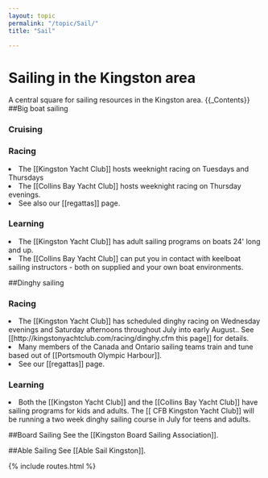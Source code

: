 ```yaml
---
layout: topic
permalink: "/topic/Sail/"
title: "Sail"

---
```


<h1>Sailing in the Kingston area</h1>
A central square for sailing resources in the Kingston area.
{{_Contents}}
##Big boat sailing
<h3>Cruising</h3>
<h3>Racing</h3>
<li> The [[Kingston Yacht Club]] hosts weeknight racing on Tuesdays and Thursdays
<li> The [[Collins Bay Yacht Club]] hosts weeknight racing on Thursday evenings.
<li> See also our [[regattas]] page.
<h3>Learning</h3>
<li>  The [[Kingston Yacht Club]] has adult sailing programs on boats 24' long and up.
<li>  The [[Collins Bay Yacht Club]] can put you in contact with keelboat sailing instructors - both on supplied and your own boat environments.

##Dinghy sailing
<h3>Racing</h3>
<li> The [[Kingston Yacht Club]] has scheduled dinghy racing on Wednesday evenings and Saturday afternoons throughout July into early August..  See [[http://kingstonyachtclub.com/racing/dinghy.cfm this page]] for details. 
<li> Many members of the Canada and Ontario sailing teams train and tune based out of [[Portsmouth Olympic Harbour]].
<li> See our [[regattas]] page.
<h3>Learning</h3>
<li> Both the [[Kingston Yacht Club]] and the [[Collins Bay Yacht Club]] have sailing programs for kids and adults. The [[ CFB Kingston Yacht Club]] will be running a two week dinghy sailing course in July for teens and adults.

##Board Sailing
See the [[Kingston Board Sailing Association]].

##Able Sailing
See [[Able Sail Kingston]].

{% include routes.html %}
